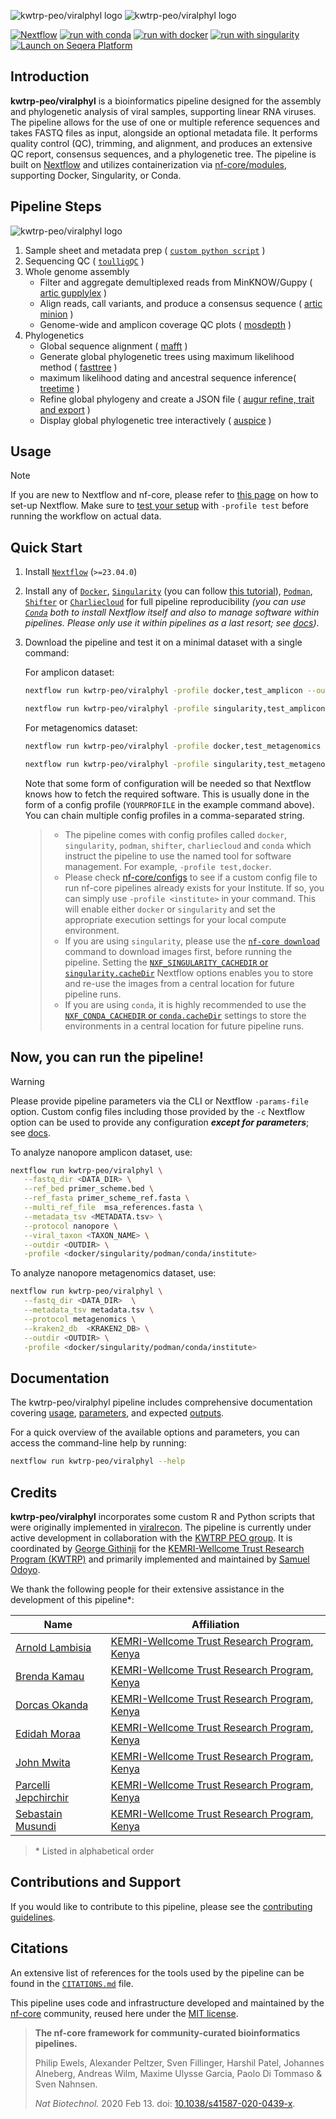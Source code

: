 ![kwtrp-peo/viralphyl logo](https://github.com/kwtrp-peo/logos/blob/main/kwtrp-peo-logos/kwtrp-peo-viralphyl_logo_light.png#gh-light-mode-only)
![kwtrp-peo/viralphyl logo](https://github.com/kwtrp-peo/logos/blob/main/kwtrp-peo-logos/kwtrp-peo-viralphyl_logo_dark.png#gh-dark-mode-only)

[![Nextflow](https://img.shields.io/badge/nextflow%20DSL2-%E2%89%A524.04.2-23aa62.svg)](https://www.nextflow.io/)
[![run with conda](http://img.shields.io/badge/run%20with-conda-3EB049?labelColor=000000&logo=anaconda)](https://docs.conda.io/en/latest/)
[![run with docker](https://img.shields.io/badge/run%20with-docker-0db7ed?labelColor=000000&logo=docker)](https://www.docker.com/)
[![run with singularity](https://img.shields.io/badge/run%20with-singularity-1d355c.svg?labelColor=000000)](https://sylabs.io/docs/)
[![Launch on Seqera Platform](https://img.shields.io/badge/Launch%20%F0%9F%9A%80-Seqera%20Platform-%234256e7)](https://cloud.seqera.io/launch?pipeline=https://github.com/kwtrp-peo/viralphyl)

## Introduction

**kwtrp-peo/viralphyl** is a bioinformatics pipeline designed for the assembly and phylogenetic analysis of viral samples, supporting linear RNA viruses. The pipeline allows for the use of one or multiple reference sequences and takes FASTQ files as input, alongside an optional metadata file. It performs quality control (QC), trimming, and alignment, and produces an extensive QC report, consensus sequences, and a phylogenetic tree. The pipeline is built on [Nextflow](https://www.nextflow.io) and utilizes containerization via [nf-core/modules](https://github.com/nf-core/modules), supporting Docker, Singularity, or Conda.


<!-- TODO nf-core:
   Complete this sentence with a 2-3 sentence summary of what types of data the pipeline ingests, a brief overview of the
   major pipeline sections and the types of output it produces. You're giving an overview to someone new
   to nf-core here, in 15-20 seconds. For an example, see https://github.com/nf-core/rnaseq/blob/master/README.md#introduction
-->
## Pipeline Steps

![kwtrp-peo/viralphyl logo](https://github.com/kwtrp-peo/logos/blob/main/kwtrp-peo-logos/kwtrp-peo-viralphyl-workflow_nano.png)
<!-- TODO nf-core: Include a figure that guides the user through the major workflow steps. Many nf-core
     workflows use the "tube map" design for that. See https://nf-co.re/docs/contributing/design_guidelines#examples for examples.   -->
<!-- TODO nf-core: Fill in short bullet-pointed list of the default steps in the pipeline -->

1. Sample sheet and metadata prep ( [`custom python script`](https://www.python.org/) )
2. Sequencing QC ( [`toulligQC`](https://github.com/GenomiqueENS/toulligQC) )
3. Whole genome assembly
   - Filter and aggregate demultiplexed reads from MinKNOW/Guppy ( [artic gupplylex](https://artic.readthedocs.io/en/latest/commands/) )
   - Align reads, call variants, and produce a consensus sequence ( [artic minion](https://artic.readthedocs.io/en/latest/commands/) )
   - Genome-wide and amplicon coverage QC plots ( [mosdepth](https://github.com/brentp/mosdepth/) )
4. Phylogenetics
   - Global sequence alignment ( [mafft](https://github.com/GSLBiotech/mafft) )
   - Generate global phylogenetic trees using maximum likelihood method ( [fasttree](https://github.com/morgannprice/fasttree) )
   - maximum likelihood dating and ancestral sequence inference( [treetime](https://github.com/neherlab/treetime) )
   - Refine global phylogeny and create a JSON file ( [augur refine, trait and export](https://docs.nextstrain.org/projects/augur/en/stable/) )
   - Display global phylogenetic tree interactively ( [auspice](https://auspice.us/) )

## Usage

> [!NOTE]
> If you are new to Nextflow and nf-core, please refer to [this page](https://nf-co.re/docs/usage/installation) on how to set-up Nextflow. Make sure to [test your setup](https://nf-co.re/docs/usage/introduction#how-to-run-a-pipeline) with `-profile test` before running the workflow on actual data.

## Quick Start

1. Install [`Nextflow`](https://www.nextflow.io/docs/latest/getstarted.html#installation) (`>=23.04.0`)

2. Install any of [`Docker`](https://docs.docker.com/engine/installation/), [`Singularity`](https://www.sylabs.io/guides/3.0/user-guide/) (you can follow [this tutorial](https://singularity-tutorial.github.io/01-installation/)), [`Podman`](https://podman.io/), [`Shifter`](https://nersc.gitlab.io/development/shifter/how-to-use/) or [`Charliecloud`](https://hpc.github.io/charliecloud/) for full pipeline reproducibility _(you can use [`Conda`](https://conda.io/miniconda.html) both to install Nextflow itself and also to manage software within pipelines. Please only use it within pipelines as a last resort; see [docs](https://nf-co.re/usage/configuration#basic-configuration-profiles))_.

3. Download the pipeline and test it on a minimal dataset with a single command:

   For amplicon dataset:
   ```bash
   nextflow run kwtrp-peo/viralphyl -profile docker,test_amplicon --outdir Results

   nextflow run kwtrp-peo/viralphyl -profile singularity,test_amplicon --outdir Results
   ```
   For metagenomics dataset:
    ```bash
   nextflow run kwtrp-peo/viralphyl -profile docker,test_metagenomics --outdir Results

   nextflow run kwtrp-peo/viralphyl -profile singularity,test_metagenomics --outdir Results
   ```

   Note that some form of configuration will be needed so that Nextflow knows how to fetch the required software. This is usually done in the form of a config profile (`YOURPROFILE` in the example command above). You can chain multiple config profiles in a comma-separated string.

   > - The pipeline comes with config profiles called `docker`, `singularity`, `podman`, `shifter`, `charliecloud` and `conda` which instruct the pipeline to use the named tool for software management. For example, `-profile test,docker`.
   > - Please check [nf-core/configs](https://github.com/nf-core/configs#documentation) to see if a custom config file to run nf-core pipelines already exists for your Institute. If so, you can simply use `-profile <institute>` in your command. This will enable either `docker` or `singularity` and set the appropriate execution settings for your local compute environment.
   > - If you are using `singularity`, please use the [`nf-core download`](https://nf-co.re/tools/#downloading-pipelines-for-offline-use) command to download images first, before running the pipeline. Setting the [`NXF_SINGULARITY_CACHEDIR` or `singularity.cacheDir`](https://www.nextflow.io/docs/latest/singularity.html?#singularity-docker-hub) Nextflow options enables you to store and re-use the images from a central location for future pipeline runs.
   > - If you are using `conda`, it is highly recommended to use the [`NXF_CONDA_CACHEDIR` or `conda.cacheDir`](https://www.nextflow.io/docs/latest/conda.html) settings to store the environments in a central location for future pipeline runs.

## Now, you can run the pipeline! 
> [!WARNING]
> Please provide pipeline parameters via the CLI or Nextflow `-params-file` option. Custom config files including those provided by the `-c` Nextflow option can be used to provide any configuration _**except for parameters**_;
> see [docs](https://nf-co.re/usage/configuration#custom-configuration-files).
  <!-- TODO nf-core: update the following command to include all required parameters for a minimal example -->

To analyze nanopore amplicon dataset, use:

```bash
nextflow run kwtrp-peo/viralphyl \
   --fastq_dir <DATA_DIR> \
   --ref_bed primer_scheme.bed \
   --ref_fasta primer_scheme_ref.fasta \
   --multi_ref_file  msa_references.fasta \
   --metadata_tsv <METADATA.tsv> \
   --protocol nanopore \
   --viral_taxon <TAXON_NAME> \
   --outdir <OUTDIR> \
   -profile <docker/singularity/podman/conda/institute>
```

To analyze nanopore metagenomics dataset, use:

```bash
nextflow run kwtrp-peo/viralphyl \
   --fastq_dir <DATA_DIR>  \
   --metadata_tsv metadata.tsv \
   --protocol metagenomics \
   --kraken2_db  <KRAKEN2_DB> \
   --outdir <OUTDIR> \
   -profile <docker/singularity/podman/conda/institute>
```

## Documentation

The kwtrp-peo/viralphyl pipeline includes comprehensive documentation covering [usage](), [parameters](), and expected [outputs]().

For a quick overview of the available options and parameters, you can access the command-line help by running:

```bash
nextflow run kwtrp-peo/viralphyl --help
```

## Credits

**kwtrp-peo/viralphyl** incorporates some custom R and Python scripts that were originally implemented in [viralrecon](https://github.com/nf-core/viralrecon?tab=readme-ov-file). The pipeline is currently under active development in collaboration with the [KWTRP PEO group](https://github.com/kwtrp-peo). It is coordinated by [George Githinji](https://github.com/ggklf) for the [KEMRI-Wellcome Trust Research Program (KWTRP)](https://kemri-wellcome.org/) and primarily implemented and maintained by [Samuel Odoyo](https://github.com/samordil).

We thank the following people for their extensive assistance in the development of this pipeline\*:
<!-- TODO nf-core: If applicable, make list of people who have also contributed -->
| Name                                                      | Affiliation                                                                           |
| --------------------------------------------------------- | ------------------------------------------------------------------------------------- |
| [Arnold Lambisia](https://github.com/arnoldlambisia)      | [KEMRI-Wellcome Trust Research Program, Kenya](https://kemri-wellcome.org/)           |
| [Brenda Kamau](https://github.com/brendamuthonikamau)     | [KEMRI-Wellcome Trust Research Program, Kenya](https://kemri-wellcome.org/)           |
| [Dorcas Okanda](https://github.com/DOkanda)               | [KEMRI-Wellcome Trust Research Program, Kenya](https://kemri-wellcome.org/)           |
| [Edidah Moraa](https://github.com/edidah)                 | [KEMRI-Wellcome Trust Research Program, Kenya](https://kemri-wellcome.org/)           |
| [John Mwita](https://github.com/morobemwita)              | [KEMRI-Wellcome Trust Research Program, Kenya](https://kemri-wellcome.org/)           |
| [Parcelli Jepchirchir](https://github.com/Parcelli)       | [KEMRI-Wellcome Trust Research Program, Kenya](https://kemri-wellcome.org/)           |
| [Sebastain Musundi](https://github.com/sebymusundi)       | [KEMRI-Wellcome Trust Research Program, Kenya](https://kemri-wellcome.org/)           |

> \* Listed in alphabetical order


## Contributions and Support

If you would like to contribute to this pipeline, please see the [contributing guidelines](.github/CONTRIBUTING.md).

## Citations

<!-- TODO nf-core: Add citation for pipeline after first release. Uncomment lines below and update Zenodo doi and badge at the top of this file. -->
<!-- If you use kwtrp-peo/viralphyl for your analysis, please cite it using the following doi: [10.5281/zenodo.XXXXXX](https://doi.org/10.5281/zenodo.XXXXXX) -->

<!-- TODO nf-core: Add bibliography of tools and data used in your pipeline -->

An extensive list of references for the tools used by the pipeline can be found in the [`CITATIONS.md`](CITATIONS.md) file.

This pipeline uses code and infrastructure developed and maintained by the [nf-core](https://nf-co.re) community, reused here under the [MIT license](https://github.com/nf-core/tools/blob/master/LICENSE).

> **The nf-core framework for community-curated bioinformatics pipelines.**
>
> Philip Ewels, Alexander Peltzer, Sven Fillinger, Harshil Patel, Johannes Alneberg, Andreas Wilm, Maxime Ulysse Garcia, Paolo Di Tommaso & Sven Nahnsen.
>
> _Nat Biotechnol._ 2020 Feb 13. doi: [10.1038/s41587-020-0439-x](https://dx.doi.org/10.1038/s41587-020-0439-x).

